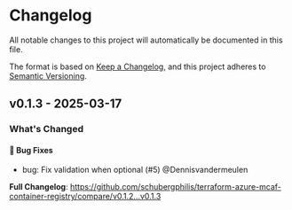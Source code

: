 # Changelog

All notable changes to this project will automatically be documented in this file.

The format is based on [Keep a Changelog](https://keepachangelog.com/en/1.0.0/), and this project adheres to [Semantic Versioning](https://semver.org/spec/v2.0.0.html).

## v0.1.3 - 2025-03-17

### What's Changed

#### 🐛 Bug Fixes

* bug: Fix validation when optional (#5) @Dennisvandermeulen

**Full Changelog**: https://github.com/schubergphilis/terraform-azure-mcaf-container-registry/compare/v0.1.2...v0.1.3
